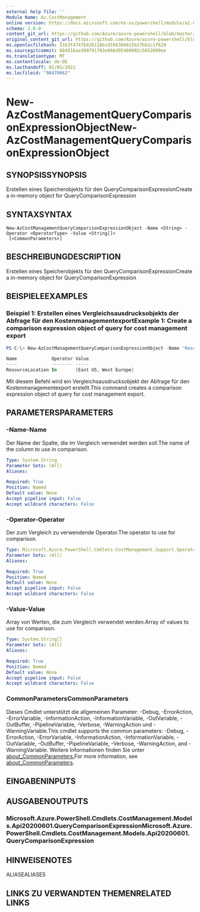 ```yaml
---
external help file: ''
Module Name: Az.CostManagement
online version: https://docs.microsoft.com/en-us/powershell/module/az.CostManagement/new-AzCostManagementQueryComparisonExpressionObject
schema: 2.0.0
content_git_url: https://github.com/Azure/azure-powershell/blob/master/src/CostManagement/help/New-AzCostManagementQueryComparisonExpressionObject.md
original_content_git_url: https://github.com/Azure/azure-powershell/blob/master/src/CostManagement/help/New-AzCostManagementQueryComparisonExpressionObject.md
ms.openlocfilehash: 5163f4747b926118bcd166304815b27bb1c1f629
ms.sourcegitcommit: 68451baa389791703e666d95469602c5652609ee
ms.translationtype: MT
ms.contentlocale: de-DE
ms.lasthandoff: 01/05/2021
ms.locfileid: "98470662"
---
```

# <span data-ttu-id="01f62-101">New-AzCostManagementQueryComparisonExpressionObject</span><span class="sxs-lookup"><span data-stu-id="01f62-101">New-AzCostManagementQueryComparisonExpressionObject</span></span>

## <span data-ttu-id="01f62-102">SYNOPSIS</span><span class="sxs-lookup"><span data-stu-id="01f62-102">SYNOPSIS</span></span>
<span data-ttu-id="01f62-103">Erstellen eines Speicherobjekts für den QueryComparisonExpression</span><span class="sxs-lookup"><span data-stu-id="01f62-103">Create a in-memory object for QueryComparisonExpression</span></span>

## <span data-ttu-id="01f62-104">SYNTAX</span><span class="sxs-lookup"><span data-stu-id="01f62-104">SYNTAX</span></span>

```
New-AzCostManagementQueryComparisonExpressionObject -Name <String> -Operator <OperatorType> -Value <String[]>
 [<CommonParameters>]
```

## <span data-ttu-id="01f62-105">BESCHREIBUNG</span><span class="sxs-lookup"><span data-stu-id="01f62-105">DESCRIPTION</span></span>
<span data-ttu-id="01f62-106">Erstellen eines Speicherobjekts für den QueryComparisonExpression</span><span class="sxs-lookup"><span data-stu-id="01f62-106">Create a in-memory object for QueryComparisonExpression</span></span>

## <span data-ttu-id="01f62-107">BEISPIELE</span><span class="sxs-lookup"><span data-stu-id="01f62-107">EXAMPLES</span></span>

### <span data-ttu-id="01f62-108">Beispiel 1: Erstellen eines Vergleichsausdrucksobjekts der Abfrage für den Kostenmanagementexport</span><span class="sxs-lookup"><span data-stu-id="01f62-108">Example 1: Create a comparison expression object of query for cost management export</span></span>
```powershell
PS C:\> New-AzCostManagementQueryComparisonExpressionObject -Name 'ResourceLocation' -Operator In -Value @('East US', 'West Europe')

Name             Operator Value
----             -------- -----
ResourceLocation In       {East US, West Europe}
```

<span data-ttu-id="01f62-109">Mit diesem Befehl wird ein Vergleichsausdrucksobjekt der Abfrage für den Kostenmanagementexport erstellt.</span><span class="sxs-lookup"><span data-stu-id="01f62-109">This command creates a comparison expression object of query for cost management export.</span></span>

## <span data-ttu-id="01f62-110">PARAMETERS</span><span class="sxs-lookup"><span data-stu-id="01f62-110">PARAMETERS</span></span>

### <span data-ttu-id="01f62-111">-Name</span><span class="sxs-lookup"><span data-stu-id="01f62-111">-Name</span></span>
<span data-ttu-id="01f62-112">Der Name der Spalte, die im Vergleich verwendet werden soll.</span><span class="sxs-lookup"><span data-stu-id="01f62-112">The name of the column to use in comparison.</span></span>

```yaml
Type: System.String
Parameter Sets: (All)
Aliases:

Required: True
Position: Named
Default value: None
Accept pipeline input: False
Accept wildcard characters: False
```

### <span data-ttu-id="01f62-113">-Operator</span><span class="sxs-lookup"><span data-stu-id="01f62-113">-Operator</span></span>
<span data-ttu-id="01f62-114">Der zum Vergleich zu verwendende Operator.</span><span class="sxs-lookup"><span data-stu-id="01f62-114">The operator to use for comparison.</span></span>

```yaml
Type: Microsoft.Azure.PowerShell.Cmdlets.CostManagement.Support.OperatorType
Parameter Sets: (All)
Aliases:

Required: True
Position: Named
Default value: None
Accept pipeline input: False
Accept wildcard characters: False
```

### <span data-ttu-id="01f62-115">-Value</span><span class="sxs-lookup"><span data-stu-id="01f62-115">-Value</span></span>
<span data-ttu-id="01f62-116">Array von Werten, die zum Vergleich verwendet werden.</span><span class="sxs-lookup"><span data-stu-id="01f62-116">Array of values to use for comparison.</span></span>

```yaml
Type: System.String[]
Parameter Sets: (All)
Aliases:

Required: True
Position: Named
Default value: None
Accept pipeline input: False
Accept wildcard characters: False
```

### <span data-ttu-id="01f62-117">CommonParameters</span><span class="sxs-lookup"><span data-stu-id="01f62-117">CommonParameters</span></span>
<span data-ttu-id="01f62-118">Dieses Cmdlet unterstützt die allgemeinen Parameter: -Debug, -ErrorAction, -ErrorVariable, -InformationAction, -InformationVariable, -OutVariable, -OutBuffer, -PipelineVariable, -Verbose, -WarningAction und -WarningVariable.</span><span class="sxs-lookup"><span data-stu-id="01f62-118">This cmdlet supports the common parameters: -Debug, -ErrorAction, -ErrorVariable, -InformationAction, -InformationVariable, -OutVariable, -OutBuffer, -PipelineVariable, -Verbose, -WarningAction, and -WarningVariable.</span></span> <span data-ttu-id="01f62-119">Weitere Informationen finden Sie unter [about_CommonParameters.](http://go.microsoft.com/fwlink/?LinkID=113216)</span><span class="sxs-lookup"><span data-stu-id="01f62-119">For more information, see [about_CommonParameters](http://go.microsoft.com/fwlink/?LinkID=113216).</span></span>

## <span data-ttu-id="01f62-120">EINGABEN</span><span class="sxs-lookup"><span data-stu-id="01f62-120">INPUTS</span></span>

## <span data-ttu-id="01f62-121">AUSGABEN</span><span class="sxs-lookup"><span data-stu-id="01f62-121">OUTPUTS</span></span>

### <span data-ttu-id="01f62-122">Microsoft.Azure.PowerShell.Cmdlets.CostManagement.Models.Api20200601.QueryComparisonExpression</span><span class="sxs-lookup"><span data-stu-id="01f62-122">Microsoft.Azure.PowerShell.Cmdlets.CostManagement.Models.Api20200601.QueryComparisonExpression</span></span>

## <span data-ttu-id="01f62-123">HINWEISE</span><span class="sxs-lookup"><span data-stu-id="01f62-123">NOTES</span></span>

<span data-ttu-id="01f62-124">ALIASE</span><span class="sxs-lookup"><span data-stu-id="01f62-124">ALIASES</span></span>

## <span data-ttu-id="01f62-125">LINKS ZU VERWANDTEN THEMEN</span><span class="sxs-lookup"><span data-stu-id="01f62-125">RELATED LINKS</span></span>

